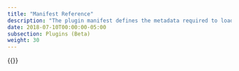 ```yaml
---
title: "Manifest Reference"
description: "The plugin manifest defines the metadata required to load and present your plugin in Mattermost."
date: 2018-07-10T00:00:00-05:00
subsection: Plugins (Beta)
weight: 30
---
```


{{<pluginmanifestdocs>}}
